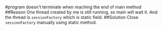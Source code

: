#program doesn't terminate when reaching the end of main method
##Reason
One thread created by me is still running, so main will wait it. And the thread is `sessionFactory` which is static field.
##Solution
Close `sessionFactory` manually using static method.
